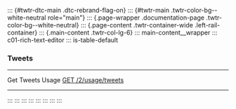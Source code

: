 ::: {#twtr-dtc-main .dtc-rebrand-flag-on}
::: {#twtr-main .twtr-color-bg--white-neutral role="main"}
::: {.page-wrapper .documentation-page .twtr-color-bg--white-neutral}
::: {.page-content .twtr-container-wide .left-rail-container}
::: {.main-content .twtr-col-lg-6}
::: main-content__wrapper
::: c01-rich-text-editor
::: is-table-default
### Tweets

  ------------------ -----------------------------------------------------------------------------------------
  Get Tweets Usage   [GET /2/usage/tweets](/en/docs/twitter-api/usage/tweets/api-reference/get-usage-tweets)
  ------------------ -----------------------------------------------------------------------------------------
:::
:::
:::
:::
:::
:::
:::
:::
